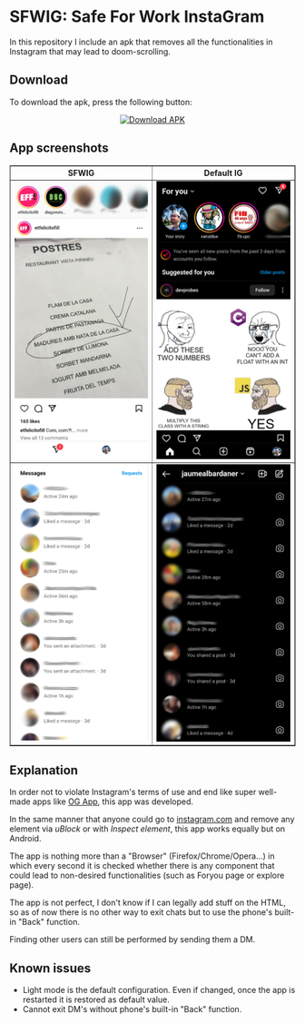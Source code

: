 # SFWIG: Safe For Work InstaGram
In this repository I include an apk that removes all the functionalities in Instagram that may lead to doom-scrolling.

## Download

To download the apk, press the following button:
<p align="center">
 <a href="https://github.com/JaumeAlbardaner/SFWIG/releases/download/1.1/SFWIG.apk">
  <img src="https://img.shields.io/badge/Download-APK-blue?style=for-the-badge" alt="Download APK">
</a> 
</p>

## App screenshots


<center>
<table border= 1px width  ="70%">
    <thead>
        <tr> 
            <th colspan=1><center>SFWIG</th>
            <th colspan=1><center>Default IG</th>
        </tr>
    </thead>
    <tbody>
        <tr> 
            <td><center><img alt="SFWIG Home page" src="https://github.com/JaumeAlbardaner/SFWIG/blob/master/img/SFWIG1.png" />
            </td>
            <td><center><img alt="Normal IG Home page" src="https://github.com/JaumeAlbardaner/SFWIG/blob/master/img/NORM1.png" />
            </td>
        </tr>
        <!-- Row 2 -->
        <tr> 
            <td><center><img alt="SFWIG DM page" src="https://github.com/JaumeAlbardaner/SFWIG/blob/master/img/SFWIG2.png" />
            </td>
            <td><center><img alt="Normal IG DM page" src="https://github.com/JaumeAlbardaner/SFWIG/blob/master/img/NORM2.png" />
            </td>
        </tr>
    </tbody>
</table>
</center>


## Explanation

In order not to violate Instagram's terms of use and end like super well-made apps like [OG App](https://www.theverge.com/2022/9/29/23378541/the-og-app-instagram-clone-pulled-from-app-store), this app was developed.

In the same manner that anyone could go to [instagram.com](https://www.instagram.com) and remove any element via *uBlock* or with *Inspect element*, this app works equally but on Android. 

The app is nothing more than a "Browser" (Firefox/Chrome/Opera...) in which every second it is checked whether there is any component that could lead to non-desired functionalities (such as Foryou page or explore page).

The app is not perfect, I don't know if I can legally add stuff on the HTML, so as of now there is no other way to exit chats but to use the phone's built-in "Back" function.

Finding other users can still be performed by sending them a DM.


## Known issues

* Light mode is the default configuration. Even if changed, once the app is restarted it is restored as default value.
* Cannot exit DM's without phone's built-in "Back" function.